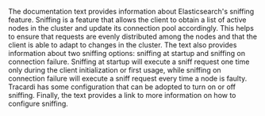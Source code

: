 The documentation text provides information about Elasticsearch's sniffing feature. Sniffing is a feature that allows the client to obtain a list of active nodes in the cluster and update its connection pool accordingly. This helps to ensure that requests are evenly distributed among the nodes and that the client is able to adapt to changes in the cluster. The text also provides information about two sniffing options: sniffing at startup and sniffing on connection failure. Sniffing at startup will execute a sniff request one time only during the client initialization or first usage, while sniffing on connection failure will execute a sniff request every time a node is faulty. Tracardi has some configuration that can be adopted to turn on or off sniffing. Finally, the text provides a link to more information on how to configure sniffing.